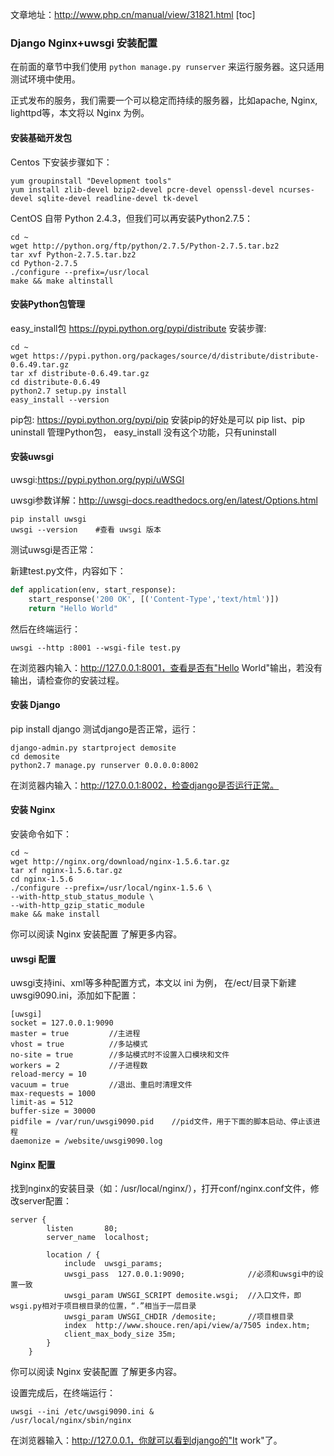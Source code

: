 文章地址：http://www.php.cn/manual/view/31821.html
[toc]
### Django Nginx+uwsgi 安装配置
在前面的章节中我们使用 `python manage.py runserver` 来运行服务器。这只适用测试环境中使用。

正式发布的服务，我们需要一个可以稳定而持续的服务器，比如apache, Nginx, lighttpd等，本文将以 Nginx 为例。

#### 安装基础开发包
Centos 下安装步骤如下：
```
yum groupinstall "Development tools"
yum install zlib-devel bzip2-devel pcre-devel openssl-devel ncurses-devel sqlite-devel readline-devel tk-devel
```
CentOS 自带 Python 2.4.3，但我们可以再安装Python2.7.5：
```
cd ~
wget http://python.org/ftp/python/2.7.5/Python-2.7.5.tar.bz2
tar xvf Python-2.7.5.tar.bz2
cd Python-2.7.5
./configure --prefix=/usr/local
make && make altinstall
```
#### 安装Python包管理
easy_install包 https://pypi.python.org/pypi/distribute
安装步骤:
```
cd ~
wget https://pypi.python.org/packages/source/d/distribute/distribute-0.6.49.tar.gz
tar xf distribute-0.6.49.tar.gz
cd distribute-0.6.49
python2.7 setup.py install
easy_install --version
```
pip包: https://pypi.python.org/pypi/pip
安装pip的好处是可以 pip list、pip uninstall 管理Python包， easy_install 没有这个功能，只有uninstall
#### 安装uwsgi
uwsgi:https://pypi.python.org/pypi/uWSGI

uwsgi参数详解：http://uwsgi-docs.readthedocs.org/en/latest/Options.html
```
pip install uwsgi
uwsgi --version    #查看 uwsgi 版本
```
测试uwsgi是否正常：

新建test.py文件，内容如下：
```python
def application(env, start_response):
	start_response('200 OK', [('Content-Type','text/html')])
	return "Hello World"
```
然后在终端运行：
```
uwsgi --http :8001 --wsgi-file test.py
```
在浏览器内输入：http://127.0.0.1:8001，查看是否有"Hello World"输出，若没有输出，请检查你的安装过程。
#### 安装 Django
pip install django
测试django是否正常，运行：
```
django-admin.py startproject demosite
cd demosite
python2.7 manage.py runserver 0.0.0.0:8002
```
在浏览器内输入：http://127.0.0.1:8002，检查django是否运行正常。
#### 安装 Nginx
安装命令如下：
```
cd ~
wget http://nginx.org/download/nginx-1.5.6.tar.gz
tar xf nginx-1.5.6.tar.gz
cd nginx-1.5.6
./configure --prefix=/usr/local/nginx-1.5.6 \
--with-http_stub_status_module \
--with-http_gzip_static_module
make && make install
```
你可以阅读 Nginx 安装配置 了解更多内容。
#### uwsgi 配置
uwsgi支持ini、xml等多种配置方式，本文以 ini 为例， 在/ect/目录下新建uwsgi9090.ini，添加如下配置：
```
[uwsgi]
socket = 127.0.0.1:9090
master = true         //主进程
vhost = true          //多站模式
no-site = true        //多站模式时不设置入口模块和文件
workers = 2           //子进程数
reload-mercy = 10     
vacuum = true         //退出、重启时清理文件
max-requests = 1000   
limit-as = 512
buffer-size = 30000
pidfile = /var/run/uwsgi9090.pid    //pid文件，用于下面的脚本启动、停止该进程
daemonize = /website/uwsgi9090.log
```
#### Nginx 配置
找到nginx的安装目录（如：/usr/local/nginx/），打开conf/nginx.conf文件，修改server配置：
```
server {
        listen       80;
        server_name  localhost;
        
        location / {            
            include  uwsgi_params;
            uwsgi_pass  127.0.0.1:9090;              //必须和uwsgi中的设置一致
            uwsgi_param UWSGI_SCRIPT demosite.wsgi;  //入口文件，即wsgi.py相对于项目根目录的位置，“.”相当于一层目录
            uwsgi_param UWSGI_CHDIR /demosite;       //项目根目录
            index  http://www.shouce.ren/api/view/a/7505 index.htm;
            client_max_body_size 35m;
        }
    }
```
你可以阅读 Nginx 安装配置 了解更多内容。

设置完成后，在终端运行：
```
uwsgi --ini /etc/uwsgi9090.ini &
/usr/local/nginx/sbin/nginx
```
在浏览器输入：http://127.0.0.1，你就可以看到django的"It work"了。